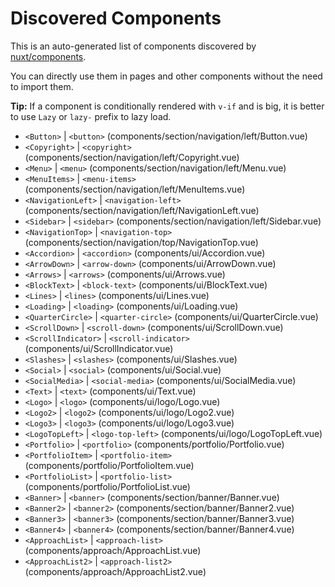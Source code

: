 # Discovered Components

This is an auto-generated list of components discovered by [nuxt/components](https://github.com/nuxt/components).

You can directly use them in pages and other components without the need to import them.

**Tip:** If a component is conditionally rendered with `v-if` and is big, it is better to use `Lazy` or `lazy-` prefix to lazy load.

- `<Button>` | `<button>` (components/section/navigation/left/Button.vue)
- `<Copyright>` | `<copyright>` (components/section/navigation/left/Copyright.vue)
- `<Menu>` | `<menu>` (components/section/navigation/left/Menu.vue)
- `<MenuItems>` | `<menu-items>` (components/section/navigation/left/MenuItems.vue)
- `<NavigationLeft>` | `<navigation-left>` (components/section/navigation/left/NavigationLeft.vue)
- `<Sidebar>` | `<sidebar>` (components/section/navigation/left/Sidebar.vue)
- `<NavigationTop>` | `<navigation-top>` (components/section/navigation/top/NavigationTop.vue)
- `<Accordion>` | `<accordion>` (components/ui/Accordion.vue)
- `<ArrowDown>` | `<arrow-down>` (components/ui/ArrowDown.vue)
- `<Arrows>` | `<arrows>` (components/ui/Arrows.vue)
- `<BlockText>` | `<block-text>` (components/ui/BlockText.vue)
- `<Lines>` | `<lines>` (components/ui/Lines.vue)
- `<Loading>` | `<loading>` (components/ui/Loading.vue)
- `<QuarterCircle>` | `<quarter-circle>` (components/ui/QuarterCircle.vue)
- `<ScrollDown>` | `<scroll-down>` (components/ui/ScrollDown.vue)
- `<ScrollIndicator>` | `<scroll-indicator>` (components/ui/ScrollIndicator.vue)
- `<Slashes>` | `<slashes>` (components/ui/Slashes.vue)
- `<Social>` | `<social>` (components/ui/Social.vue)
- `<SocialMedia>` | `<social-media>` (components/ui/SocialMedia.vue)
- `<Text>` | `<text>` (components/ui/Text.vue)
- `<Logo>` | `<logo>` (components/ui/logo/Logo.vue)
- `<Logo2>` | `<logo2>` (components/ui/logo/Logo2.vue)
- `<Logo3>` | `<logo3>` (components/ui/logo/Logo3.vue)
- `<LogoTopLeft>` | `<logo-top-left>` (components/ui/logo/LogoTopLeft.vue)
- `<Portfolio>` | `<portfolio>` (components/portfolio/Portfolio.vue)
- `<PortfolioItem>` | `<portfolio-item>` (components/portfolio/PortfolioItem.vue)
- `<PortfolioList>` | `<portfolio-list>` (components/portfolio/PortfolioList.vue)
- `<Banner>` | `<banner>` (components/section/banner/Banner.vue)
- `<Banner2>` | `<banner2>` (components/section/banner/Banner2.vue)
- `<Banner3>` | `<banner3>` (components/section/banner/Banner3.vue)
- `<Banner4>` | `<banner4>` (components/section/banner/Banner4.vue)
- `<ApproachList>` | `<approach-list>` (components/approach/ApproachList.vue)
- `<ApproachList2>` | `<approach-list2>` (components/approach/ApproachList2.vue)
